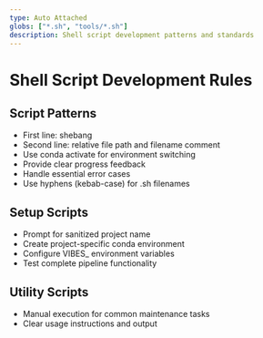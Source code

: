 ```yaml
---
type: Auto Attached
globs: ["*.sh", "tools/*.sh"]
description: Shell script development patterns and standards
---
```


# Shell Script Development Rules

## Script Patterns
- First line: shebang
- Second line: relative file path and filename comment
- Use conda activate for environment switching
- Provide clear progress feedback
- Handle essential error cases
- Use hyphens (kebab-case) for .sh filenames

## Setup Scripts
- Prompt for sanitized project name
- Create project-specific conda environment
- Configure VIBES_ environment variables
- Test complete pipeline functionality

## Utility Scripts
- Manual execution for common maintenance tasks
- Clear usage instructions and output